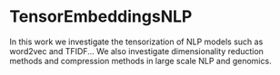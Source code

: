 # TensorEmbeddingsNLP
In this work we investigate the tensorization of NLP models such as word2vec and TFIDF... We also investigate dimensionality reduction methods and compression methods in large scale NLP and genomics. 
